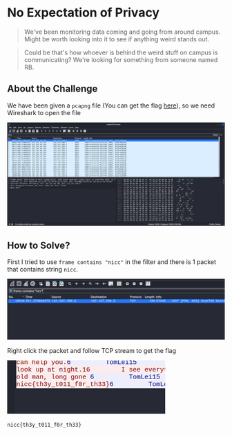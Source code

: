 # No Expectation of Privacy
> We've been monitoring data coming and going from around campus. Might be worth looking into it to see if anything weird stands out.

> Could be that's how whoever is behind the weird stuff on campus is communicating? We're looking for something from someone named RB.

## About the Challenge
We have been given a `pcapng` file (You can get the flag [here](caughtin2023.pcapng)), so we need Wireshark to open the file

![preview](images/preview.png)

## How to Solve?
First I tried to use `frame contains "nicc"` in the filter and there is 1 packet that contains string `nicc`.

![filter](images/filter.png)

Right click the packet and follow TCP stream to get the flag

![flag](images/flag.png)

```
nicc{th3y_t011_f0r_th33}
```